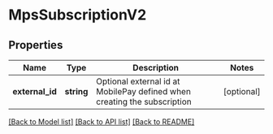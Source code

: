 # MpsSubscriptionV2

## Properties
 Name            | Type       | Description                                                              | Notes      
-----------------|------------|--------------------------------------------------------------------------|------------
 **external_id** | **string** | Optional external id at MobilePay defined when creating the subscription | [optional] 

[[Back to Model list]](../../README.md#documentation-for-models) [[Back to API list]](../../README.md#documentation-for-api-endpoints) [[Back to README]](../../README.md)

